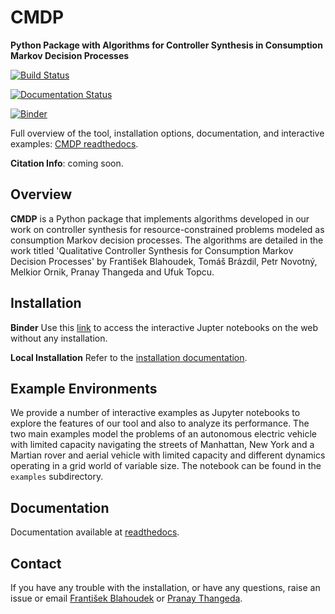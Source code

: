 
# CMDP
**Python Package with Algorithms for Controller Synthesis in Consumption Markov Decision Processes**

[![Build Status](https://travis-ci.org/pthangeda/consumption-MDP.svg?branch=master)](https://travis-ci.org/pthangeda/consumption-MDP)

[![Documentation Status](https://readthedocs.org/projects/cmdp/badge/?version=latest)](https://cmdp.readthedocs.io/en/latest/?badge=latest)

[![Binder](https://mybinder.org/badge_logo.svg)](https://mybinder.org/v2/gh/pthangeda/consumption-MDP/master)

Full overview of the tool, installation options, documentation, and interactive examples:
[CMDP readthedocs](https://cmdp.readthedocs.io/).

**Citation Info**: coming soon. 

## Overview

**CMDP** is a Python package that implements algorithms developed in our work on controller synthesis for 
resource-constrained problems modeled as consumption Markov decision processes. The algorithms are 
detailed in the work titled 'Qualitative Controller Synthesis for Consumption Markov Decision Processes' by 
František Blahoudek, Tomáš Brázdil, Petr Novotný, Melkior Ornik, Pranay Thangeda and Ufuk Topcu.

## Installation

**Binder**
Use this [link](https://mybinder.org/v2/gh/pthangeda/consumption-MDP/master) to access the interactive Jupter notebooks on the web without any installation.

**Local Installation**
Refer to the [installation documentation](https://cmdp.readthedocs.io/en/latest/install.html).

## Example Environments
We provide a number of interactive examples as Jupyter notebooks to explore the features of our tool and also to analyze its performance. 
The two main examples model the problems of an autonomous electric vehicle with limited capacity navigating the streets of Manhattan, New York and 
a Martian rover and aerial vehicle with limited capacity and different dynamics operating in a grid world of variable size. 
The notebook can be found in the `examples` subdirectory.

## Documentation
Documentation available at [readthedocs](https://cmdp.readthedocs.io/).

## Contact
If you have any trouble with the installation, or have any questions, raise an issue or email [František Blahoudek](fandikb@gmail.com) or [Pranay Thangeda](contact@prny.me).



